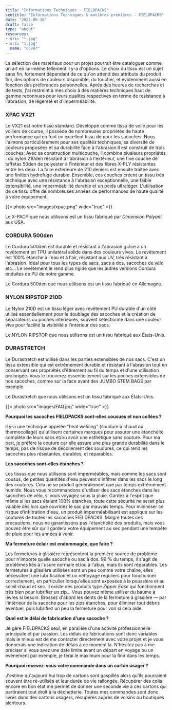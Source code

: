 ```yaml
---
title: "Informations Techniques - FIELDPACKS"
seotitle: "Informations Techniques & matières premières - FIELDPACKS"
date: "2022-06-16"
draft: false
type: "about"
resources:
- src: "*.jpg"
- src: "1.jpg"
  name: "cover"
---
```

La sélection des matériaux pour un projet pourrait être cataloguer comme un art en lui-même tellement il y-a d'options. Le choix du tissu est un sujet sans fin, fortement dépendant de ce qu'on attend des attributs du produit fini, des options de couleurs disponible, du toucher, et évidemment aussi en fonction des préférences personnelles. Après des heures de recherches et de tests, j'ai restreint à mes choix à des matières techniques haut de gamme reconnues pour leurs qualités respectives en terme de resistance à l'abrasion, de légèreté et d'imperméabilité.

### XPAC VX21

Le VX21 est notre tissu standard. Développé comme tissu de voile pour les voiliers de course, il possède de nombreuses propriétés de haute performance qui en font un excellent tissu de pour les sacoches. Nous l'aimons particulièrement pour ses qualités techniques, sa diversité de couleurs proposées et sa durabilité face à l'abrasion.Il est construit de trois couches; Avec sa construction multicouche, il combine plusieurs propriétés : du nylon 210den résistant à l'abrasion à l'extérieur, une fine couche de taffetas 50den de polyester à l'intérieur et des fibres X-PLY résistantes entre les deux. La face extérieure de 210 deniers est ensuite traitée avec une finition hydrofuge durable. Ensemble, ces couches créent un tissu très technique avec une résistance à l'abrasion exceptionnelle, une faible extensibilité, une imperméabilité durable et un poids ultraléger. L'utilisation de ce tissu offre de nombreuses années de performances de haute qualité à votre équipement.

{{< photo src="images/xpac.png" wide="true" >}}

Le X-PAC® que nous utilisons est un tissu fabriqué par *Dimension Polyant* aux USA.  

### CORDURA 500den

Le Cordura 500den est durable et résistant à l'abrasion grâce à un revêtement en TPU unilatéral solide dans des couleurs vives. Le revêtement est 100% étanche à l'eau et à l'air, résistant aux UV, très résistant à l'abrasion. Idéal pour tous les types de sacs, sacs à dos, sacoches de vélo etc... Le revêtement le rend plus rigide que les autres versions Cordura enduites de PU de notre gamme.

Le Cordura 500den que nous utilisons est un tissu fabriqué en Allemagne.

### NYLON RIPSTOP 210D
Le Nylon 210D est un tissu léger avec revêtement PU durable d'un côté utilisé essentiellement pour le doublage des sacoches et la création de séparateurs ou poches intérieures, souvent sélectionné dans une couleur vive pour facilité la visibilité à l'intérieur des sacs.

Le NYLON RIPSTOP que nous utilisons est un tissu fabriqué aux États-Unis.

### DURASTRETCH

Le Durastretch est utilisé dans les parties extensibles de nos sacs. C'est un tissu extensible qui est extrêmement durable et résistant à l'abrasion tout en conservant ses propriétés d'étirement au fil du temps et d'une utilisation prolongée. Vous le trouverez essentiellement sur les poches extensibles de nos sacoches, comme sur la face avant des JUMBO STEM BAGS par exemple.

Le Durastretch que nous utilisons est un tissu fabriqué aux États-Unis.

{{< photo src="images/FAQ.jpg" wide="true" >}}

**Pourquoi les sacoches FIELDPACKS sont-elles cousues et non collées ?**

Il y-a une technique appelée "heat welding" (soudure à chaud ou thermocollage) qu'utilisent certaines marques pour assurer une étanchéité complète de leurs sacs et/ou avoir une esthétique sans couture. Pour ma part, je préfère la couture car elle assure une plus grande durabilité dans le temps, pas de risque de décollement des soudures, ce qui rend les sacoches plus résistantes, durables, et réparables.

**Les sacoches sont-elles étanches ?**

Les tissus que nous utilisons sont imperméables, mais comme les sacs sont cousus, de petites quantités d'eau peuvent s'infiltrer dans les sacs le long des coutures. Cela ne se produit généralement que par temps extrêmement humide.  Nous vous recommandons d'utiliser des sacs étanches dans les sacoches de vélo, si vous voyagez sous la pluie. Gardez à l'esprit que même si les sacs étaient 100% étanches, toute cette sécurité ne serait plus valable dès lors que ouvririez le sac par mauvais temps. Pour minimiser ce risque d'infiltration d'eau, un produit imperméabilisant est appliqué sur les coutures de toutes les sacoches FIELDPACKS. Malgré toutes ces précautions, nous ne garantissons pas l'étanchéité des produits, mais vous pouvez être sûr qu'il gardera votre équipement au sec pendant une tempête de pluie pour les années à venir.

**Ma fermeture éclair est endommagée, que faire ?**

Les fermetures à glissière représentent la première source de problème pour n'importe quelle sacoche ou sac à dos. 99 % du temps, il s'agit de problèmes liés à l'usure normale et/ou à l'abus, mais ils sont réparables. Les fermetures à glissière utilisées sont un peu comme votre chaîne, elles nécessitent une lubrification et un nettoyage réguliers pour fonctionner correctement, en particulier lorsqu'elles sont exposées à la poussière et au soleil chaud et sec.  Il existe des produits type *Zipper Ease* qui fonctionnent très bien pour lubrifier un zip... Vous pouvez même utiliser du baume à lèvres si besoin.  Brossez d'abord les dents de la fermeture à glissière — par l'intérieur de la sacoche pour les zips étanches, pour éliminer tout débris éventuel, puis lubrifiez un peu la fermeture pour voir si cela aide.

**Quel est le délai de fabrication d'une sacoche ?**

Je gère FIELDPACKS seul, en parallèle d'une activité professionnelle principale et par passion. Les délais de fabrications sont donc variables mais le mieux est de me contacter directement avec votre projet et je vous donnerais une indication de délais à ce moment là. N'hésitez pas à me préciser si vous avez une date limite avant un départ en voyage ou un évènement par exemple, je ferai le maximum pour la finir dans les temps.

**Pourquoi recevez-vous votre commande dans un carton usager ?**

J'estime qu'aujourd'hui trop de cartons sont gaspillés alors qu'ils pourraient souvent être ré-utilisés et leur durée de vie rallongée. Récupérer des colis encore en bon état me permet de donner une seconde vie à ces cartons qui partiraient tout droit à la déchetterie. Toutes mes commandes sont donc livrés dans des cartons usagers, récupérés auprès de voisins ou boutiques alentours.
